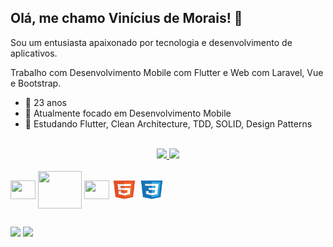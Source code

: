 ## Olá, me chamo Vinícius de Morais! 👋

Sou um entusiasta apaixonado por tecnologia e desenvolvimento de aplicativos. 

Trabalho com Desenvolvimento Mobile com Flutter e Web com Laravel, Vue e Bootstrap.

- 🎂 23 anos
- 📱 Atualmente focado em Desenvolvimento Mobile
- 📘 Estudando Flutter, Clean Architecture, TDD, SOLID, Design Patterns

<div align="center" style="display: inline_block"><br>
  <a href="https://github.com/viniciusmoraisxd">
    <img height="150em" src="https://github-readme-stats.vercel.app/api?username=viniciusmoraisxd&show_icons=true&theme=dark"/>
    <img height="150em" src="https://github-readme-stats.vercel.app/api/top-langs/?username=viniciusmoraisxd&layout=compact&show_icons=true&theme=dark"/>
  </a>
</div>
  
<div style="display: inline_block"><br>
  <img align="center" height="30" width="40" src="https://cdn.jsdelivr.net/gh/devicons/devicon/icons/flutter/flutter-original.svg" />
  <img align="center" height="60" width="70" src="https://cdn.jsdelivr.net/gh/devicons/devicon/icons/dart/dart-plain-wordmark.svg" />
  <img align="center" height="30" width="40" src="https://cdn.jsdelivr.net/gh/devicons/devicon/icons/laravel/laravel-plain-wordmark.svg" />
  <img align="center" alt="Rafa-HTML" height="30" width="40" src="https://raw.githubusercontent.com/devicons/devicon/master/icons/html5/html5-original.svg">
  <img align="center" alt="Rafa-CSS" height="30" width="40" src="https://raw.githubusercontent.com/devicons/devicon/master/icons/css3/css3-original.svg">
</div>
    
  ##
 <div>
   
  <a href = "mailto:viniciusmoraisxd@gmail.com"><img src="https://img.shields.io/badge/Gmail-D14836?style=for-the-badge&logo=gmail&logoColor=white" target="_blank"></a>
  <a href="https://www.linkedin.com/in/vinicius-morais12" target="_blank"><img src="https://img.shields.io/badge/-LinkedIn-%230077B5?style=for-the-badge&logo=linkedin&logoColor=white"></a>  
  </div>
